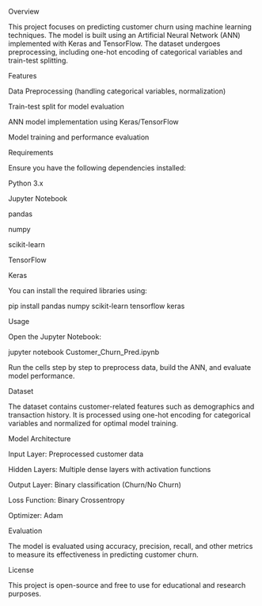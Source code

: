 Overview

This project focuses on predicting customer churn using machine learning techniques. The model is built using an Artificial Neural Network (ANN) implemented with Keras and TensorFlow. The dataset undergoes preprocessing, including one-hot encoding of categorical variables and train-test splitting.

Features

Data Preprocessing (handling categorical variables, normalization)

Train-test split for model evaluation

ANN model implementation using Keras/TensorFlow

Model training and performance evaluation

Requirements

Ensure you have the following dependencies installed:

Python 3.x

Jupyter Notebook

pandas

numpy

scikit-learn

TensorFlow

Keras

You can install the required libraries using:

pip install pandas numpy scikit-learn tensorflow keras

Usage

Open the Jupyter Notebook:

jupyter notebook Customer_Churn_Pred.ipynb

Run the cells step by step to preprocess data, build the ANN, and evaluate model performance.

Dataset

The dataset contains customer-related features such as demographics and transaction history. It is processed using one-hot encoding for categorical variables and normalized for optimal model training.

Model Architecture

Input Layer: Preprocessed customer data

Hidden Layers: Multiple dense layers with activation functions

Output Layer: Binary classification (Churn/No Churn)

Loss Function: Binary Crossentropy

Optimizer: Adam

Evaluation

The model is evaluated using accuracy, precision, recall, and other metrics to measure its effectiveness in predicting customer churn.

License

This project is open-source and free to use for educational and research purposes.

